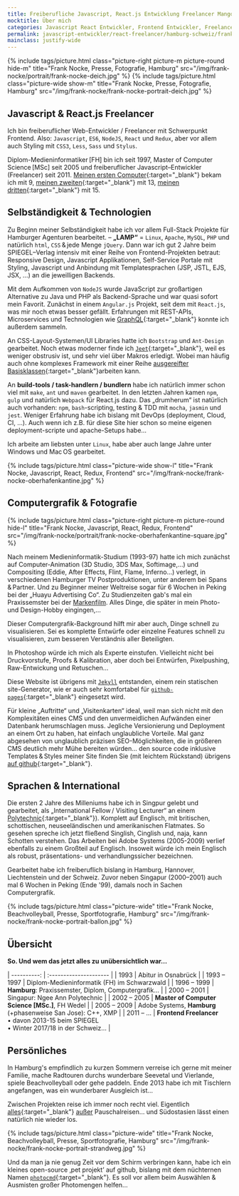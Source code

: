 ```yaml
---
title: Freiberufliche Javascript, React.js Entwicklung Freelancer Mangotestword Kiwihamburg TODO
mocktitle: Über mich
categories: Javascript React Entwickler, Frontend Entwickler, Freelancer, Schweiz, Freelancer, Freiberufler, Zürich, Bern, Hamburg
permalink: javascript-entwickler/react-freelancer/hamburg-schweiz/frank-nocke/
mainclass: justify-wide
---
```


{% include tags/picture.html
  class="picture-right picture-m picture-round hide-m"
  title="Frank Nocke, Presse, Fotografie, Hamburg"
  src="/img/frank-nocke/portrait/frank-nocke-deich.jpg"
%}
{% include tags/picture.html
  class="picture-wide show-m"
  title="Frank Nocke, Presse, Fotografie, Hamburg"
  src="/img/frank-nocke/frank-nocke-portrait-deich.jpg"
%}


## Javascript & React.js Freelancer

Ich bin freiberuflicher Web-Entwickler / Freelancer mit Schwerpunkt Frontend. Also: `Javascript`, `ES6`, `NodeJS`, `React` und `Redux`, aber vor allem auch Styling mit `CSS3`, `Less`, `Sass` und `Stylus`.

Diplom-Medieninformatiker&thinsp;[FH] bin ich seit 1997, Master of Computer&thinsp;Science&thinsp;[MSc] seit 2005 und freiberuflicher Javascript–Entwickler (Freelancer) seit 2011. [Meinen ersten Computer](https://de.wikipedia.org/wiki/Sinclair_ZX81){:target="_blank"} bekam ich mit 9, [meinen zweiten](https://de.wikipedia.org/wiki/Apple_IIe){:target="_blank"} mit 13, [meinen dritten](https://de.wikipedia.org/wiki/Amiga_500){:target="_blank"} mit 15.

## Selbständigkeit & Technologien

Zu Beginn meiner Selbständigkeit habe ich vor allem Full-Stack Projekte für Hamburger Agenturen bearbeitet. – **„LAMP“** =&nbsp;`Linux`, `Apache`, `MySQL`, `PHP` und natürlich `html`, `CSS`&thinsp;&amp;&thinsp;jede Menge `jQuery`. Dann war ich gut 2 Jahre beim SPIEGEL–Verlag intensiv mit einer Reihe von Frontend-Projekten betraut: Responsive Design, Javascript Applikationen, Self-Service Portale mit Styling, Javascript und Anbindung mit Templatesprachen (JSP, JSTL, EJS, JSX, …) an die jeweilligen Backends.

Mit dem Aufkommen von `NodeJS` wurde JavaScript zur großartigen Alternative zu Java und PHP als Backend-Sprache und war quasi sofort mein Favorit. Zunächst in einem `Angular.js` Projekt, seit dem mit `React.js`, was mir noch etwas besser gefällt. Erfahrungen mit REST-APIs, Microservices und Technologien wie [GraphQL](http://graphql.org/learn/){:target="_blank"} konnte ich außerdem sammeln.

An CSS-Layout-Systemen/UI Libraries hatte ich `Bootstrap` und `Ant-Design` gearbeitet. Noch etwas moderner finde ich [`Jeet`](http://jeet.gs/){:target="_blank"}, weil es weniger obstrusiv ist, und sehr viel über Makros erledigt. Wobei man häufig auch ohne komplexes Framework mit einer Reihe [ausgereifter Basisklassen](https://github.com/nocke/musterknabe/){:target="_blank"}arbeiten kann.

An **build-tools / task-handlern / bundlern** habe ich natürlich immer schon viel mit `make`, `ant` und `maven` gearbeitet. In den letzten Jahren kamen `npm`, `gulp` und natürlich `Webpack` für React.js dazu. Das „drumherum“ ist natürlich auch vorhanden: `npm`, `bash`-scripting, testing &amp; TDD mit `mocha`, `jasmin` und `jest`. Weniger Erfahrung habe ich bislang mit DevOps (deployment, Cloud, CI, …). Auch wenn ich z.B. für diese Site hier schon so meine eigenen deployment-scripte und apache-Setups habe…

Ich arbeite am liebsten unter `Linux`, habe aber auch lange Jahre unter Windows und Mac&thinsp;OS gearbeitet.


{% include tags/picture.html
  class="picture-wide show-l"
  title="Frank Nocke, Javascript, React, Redux, Frontend"
  src="/img/frank-nocke/frank-nocke-oberhafenkantine.jpg"
%}

## Computergrafik & Fotografie

{% include tags/picture.html
  class="picture-right picture-m picture-round hide-l"
  title="Frank Nocke, Javascript, React, Redux, Frontend"
  src="/img/frank-nocke/portrait/frank-nocke-oberhafenkantine-square.jpg"
%}


Nach meinem Medieninformatik-Studium (1993-97) hatte ich mich zunächst auf Computer-Animation (3D Studio, 3DS Max, Softimage,…) und Compositing (Eddie, After Effects, Flint, Flame, Inferno…) verlegt, in verschiedenen Hamburger TV Post&shy;produktionen, unter anderem bei Spans&thinsp;&amp;&thinsp;Partner. Und zu Beginner meiner Weltreise sogar für 6 Wochen in Peking bei der „Huayu Advertising Co“. Zu Studien&shy;zeiten gab's mal ein Praxissemster bei der [Markenfilm](http://www.markenfilm.com). Alles Dinge, die später in mein Photo- und Design-Hobby eingingen,...

Dieser Computergrafik-Background hilft mir aber auch, Dinge schnell zu visualisieren. Sei es komplette Entwürfe oder einzelne Features schnell zu visualisieren, zum besseren Verständnis aller Beteiligten.

In Photoshop würde ich mich als Experte einstufen. Vielleicht nicht bei Druckvorstufe, Proofs & Kalibration, aber doch bei Entwürfen, Pixelpushing, Raw-Entwickung und Retuschen…

Diese Website ist übrigens mit [`Jekyll`](https://jekyllrb.com/) entstanden, einem rein statischen site-Generator, wie er auch sehr komfortabel für [`github-pages`](https://pages.github.com/){:target="_blank"} eingesetzt wird.

Für kleine „Auftritte“ und „Visitenkarten“ ideal, weil man sich nicht mit den Komplexitäten eines CMS und den unvermeidlichen Aufwänden einer Datenbank herumschlagen muss. Jegliche Versionierung und Deployment an einem Ort zu haben, hat einfach unglaubliche Vorteile. Mal ganz abgesehen von unglaublich präzisen SEO-Möglichkeiten, die in größeren CMS deutlich mehr Mühe bereiten würden... den source code inklusive Templates&thinsp;&amp;&thinsp;Styles meiner Site finden Sie (mit leichtem Rückstand) übrigens [auf github](https://github.com/nocke/jekyll.nocke.de){:target="_blank"}.


## Sprachen & International

Die ersten 2 Jahre des Milleniums habe ich in Singpur gelebt und gearbeitet, als „International Fellow&thinsp;/ Visiting Lecturer“ an einem [Polytechnic](www.np.edu.sg/ict){:target="_blank"}). Komplett auf Englisch, mit britischen, schottischen, neuseeländischen und amerikanischen Flatmates. So gesehen spreche ich jetzt fließend Singlish, Cinglish und, naja, kann Schotten verstehen. Das Arbeiten bei Adobe Systems (2005-2009) verlief ebenfalls zu einem Großteil auf Englisch. Insoweit würde ich mein Englisch als robust, präsentations- und verhandlungssicher bezeichnen.

Gearbeitet habe ich freiberuflich bislang in Hamburg, Hannover, Liechtenstein und der Schweiz. Zuvor neben Singapur (2000–2001) auch mal 6 Wochen in Peking (Ende '99), damals noch in Sachen Computergrafik.

{% include tags/picture.html
  class="picture-wide"
  title="Frank Nocke, Beachvolleyball, Presse, Sportfotografie, Hamburg"
  src="/img/frank-nocke/frank-nocke-portrait-ballon.jpg"
%}


## Übersicht

**So. Und wem das jetzt alles zu unübersichtlich war…**

| ----------: | :---------------------                                       |
|        1993 | Abitur in Osnabrück                                          |
| 1993 – 1997 | Diplom-Medieninformatik (FH) im Schwarzwald                  |
| 1996 – 1999 | **Hamburg**: Praxissemster, Diplom, Computergrafik…          |
| 2000 – 2001 | Singapur: Ngee Ann Polytechnic                               |
| 2002 – 2005 | **Master of Computer Science [MSc.]**, FH Wedel              |
| 2005 – 2009 | Adobe Systems, **Hamburg** (+phasenweise San Jose): C++, XMP |
| 2011 – …    | **Frontend Freelancer** <br> • davon 2013-15 beim SPIEGEL <br>• Winter 2017/18 in der Schweiz…  |


## Persönliches

In Hamburg's empfindlich zu kurzen Sommern verreise ich gerne mit meiner Familie, mache Radtouren durchs wunderbare Seevetal und Vierlande, spiele Beachvolleyball oder gehe paddeln. Ende 2013 habe ich mit Tischlern angefangen, was ein wunderbarer Ausgleich ist…

Zwischen Projekten reise ich immer noch recht viel. Eigentlich [alles](https://medium.com/nocke/frank-nocke-hamburg-hafen-bilder-d8458e108f03){:target="_blank"} [außer](https://medium.com/nocke/frank-nocke-ballonfahrt-%C3%BCber-die-alpen-bilder-b5f21d85fda7) Pauschalreisen… und Südostasien lässt einen natürlich nie wieder los.

{% include tags/picture.html
  class="picture-wide"
  title="Frank Nocke, Beachvolleyball, Presse, Sportfotografie, Hamburg"
  src="/img/frank-nocke/frank-nocke-portrait-strandweg.jpg"
%}

Und da man ja nie genug Zeit vor dem Schirm verbringen kann, habe ich ein kleines open-source ‚pet projekt’ auf github, bislang mit dem nüchternen Namen [`photocmd`](https://github.com/nocke/photocmd){:target="_blank"}. Es soll vor allem beim Auswählen & Ausmisten großer Photomengen helfen...

